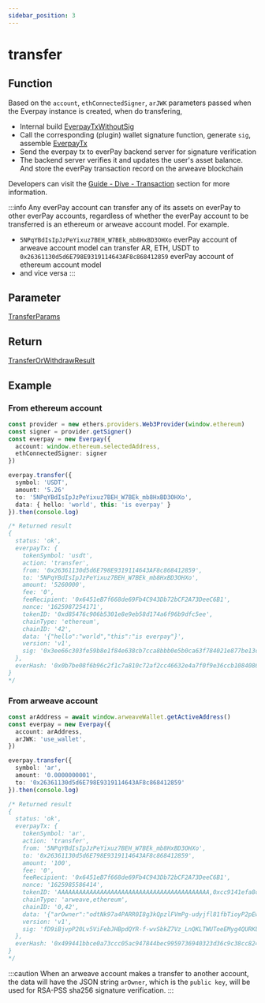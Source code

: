 ```yaml
---
sidebar_position: 3
---
```


# transfer
## Function
Based on the `account`, `ethConnectedSigner`, `arJWK` parameters passed when the Everpay instance is created, when do transfering,

* Internal build [EverpayTxWithoutSig](../types#everpaytxwithoutsig)
* Call the corresponding (plugin) wallet signature function, generate `sig`, assemble [EverpayTx](../types#everpaytx)
* Send the everpay tx to everPay backend server for signature verification
* The backend server verifies it and updates the user's asset balance. And store the everPay transaction record on the arweave blockchain

Developers can visit the [Guide - Dive - Transaction](../../../guide/dive/transaction) section for more information.

:::info
Any everPay account can transfer any of its assets on everPay to other everPay accounts, regardless of whether the everPay account to be transferred is an ethereum or arweave account model. For example.
* `5NPqYBdIsIpJzPeYixuz7BEH_W7BEk_mb8HxBD3OHXo` everPay account of arweave account model can transfer AR, ETH, USDT to `0x26361130d5d6E798E9319114643AF8c868412859` everPay account of ethereum account model
* and vice versa
:::
## Parameter
[TransferParams](../types#transferparams)

## Return
[TransferOrWithdrawResult](../types#transferorwithdrawresult)
## Example
### From ethereum account
```ts
const provider = new ethers.providers.Web3Provider(window.ethereum)
const signer = provider.getSigner()
const everpay = new Everpay({
  account: window.ethereum.selectedAddress,
  ethConnectedSigner: signer
})

everpay.transfer({
  symbol: 'USDT',
  amount: '5.26'
  to: '5NPqYBdIsIpJzPeYixuz7BEH_W7BEk_mb8HxBD3OHXo',
  data: { hello: 'world', this: 'is everpay' }
}).then(console.log)

/* Returned result
{
  status: 'ok',
  everpayTx: {
    tokenSymbol: 'usdt',
    action: 'transfer',
    from: '0x26361130d5d6E798E9319114643AF8c868412859',
    to: '5NPqYBdIsIpJzPeYixuz7BEH_W7BEk_mb8HxBD3OHXo',
    amount: '5260000',
    fee: '0',
    feeRecipient: '0x6451eB7f668de69Fb4C943Db72bCF2A73DeeC6B1',
    nonce: '1625987254171',
    tokenID: '0xd85476c906b5301e8e9eb58d174a6f96b9dfc5ee',
    chainType: 'ethereum',
    chainID: '42',
    data: '{"hello":"world","this":"is everpay"}',
    version: 'v1',
    sig: '0x3ee66c303fe59b8e1f84e638cb7cca8bbb0e5b0ca63f784021e877be13c176d35d831e120a20eb8c72741fcc40c6a35a566d3ed34f6274d4c26160f38c14eec11b'
  },
  everHash: '0x0b7be08f6b96c2f1c7a810c72af2cc46632e4a7f0f9e36ccb10840864fedd470'
}
*/

```

### From arweave account
```ts
const arAddress = await window.arweaveWallet.getActiveAddress()
const everpay = new Everpay({
  account: arAddress,
  arJWK: 'use_wallet',
})

everpay.transfer({
  symbol: 'ar',
  amount: '0.0000000001',
  to: '0x26361130d5d6E798E9319114643AF8c868412859'
}).then(console.log)

/* Returned result
{
  status: 'ok',
  everpayTx: {
    tokenSymbol: 'ar',
    action: 'transfer',
    from: '5NPqYBdIsIpJzPeYixuz7BEH_W7BEk_mb8HxBD3OHXo',
    to: '0x26361130d5d6E798E9319114643AF8c868412859',
    amount: '100',
    fee: '0',
    feeRecipient: '0x6451eB7f668de69Fb4C943Db72bCF2A73DeeC6B1',
    nonce: '1625985586414',
    tokenID: 'AAAAAAAAAAAAAAAAAAAAAAAAAAAAAAAAAAAAAAAAAAA,0xcc9141efa8c20c7df0778748255b1487957811be',
    chainType: 'arweave,ethereum',
    chainID: '0,42',
    data: '{"arOwner":"odtNk97a4PARR0I8g3kQpzlFVmPg-udyjfl81fbTioyP2pEw5tP5A1-FVqR-QFFPskW-j7yAze5usYNWHEir7oVQ9d9bbkcZIDEPqwSTO1JoD1BKXeeBK0xsmiSgxeY7uuRXWdhXREhlmIMsV8ObakEeXdbbxbs89XaZHBuES7boASrRVDXRz_mhMu6u_58OdLeMwR3I1BCH6nphNGVOehA7GOOqEBvtesBset0bNaLCb0JpSg5ZW_0AGLP-XydzE3IPLLx4NQEEJY21y8fChxYM4jntI78l5hojp9NlmS69EXlj0PoMjsbaWaz9WtnZaMAbnaOGAHhv8Y_TNmBI0FHpqHaGPP906Mnrgdm3tl2L40EX-Q6-liNVkB56CmPxXzSesu-4x5LLYxQ-aX3W6Hj7RCDTacxqUJHzOrhJqXSx6Jx0t8CwyfReMgVv4p5t1C3OZ8yYbJ_H3LdkeriVniaC5jQdMyIJ6QBMzr1XdXIw9WuEG2kCIYtvOp2qDuu9o2SY-9W4Yv7VWRDfWO38xxR4ZO65MMAdZxeaZ4w8sK_owH46Wm0XoT3Al-LPypaeijWqlHEu4R8c2ersD3xkDvXC_lNtaQw_qyfI3UEH5fWupY4zhZeDGkvXQh32Fv4CxlZL58iUHv9SvR7p5LgBCC3AVUbn7Sqc4xPUCZMj-Tc"}',
    version: 'v1',
    sig: 'fD9iBjvpP20Lv5ViFebJHBpdQYR-f-wvSbkZ7Vz_LnQKLTWUToeEMyg4QURKLqHwH-PMYI_-GLJjMnuI8f25fTFZfbtyeKFZfR5J6IAxg72Q_Ghx-iNMaMBqLmX2YoI2NlaC95qnPx_TCTxDv5rAhRSmO5XJdW-EfTZ8idYGC8QTRvKaZio218huQIXBtk6o2kySiZZ8H4HSodWvKGAckni7RXUxSddZaCmqSlBahjlWliVOfCzrscx_8luSiUmMh0R9ydr5RhDXrCXY6sHBJfjO1QrUjfBg1UOoEYm4ln5hm_pTRpOZqJn6LTGILQLqk8Ez--pxbke642aaeOochB-lFnge_sJn_AuH7Kx_CQtL4P-8b_VuYhrpwUPVIzHUJif8Wy7C_U6TfjvXB2cp9OhrZ8T5S8SLwsdlJki_hZOSzK_xltSdTZOoY4sJnPytR8ZZQuJMBmR2WqM8SjSxgI_7SDjUdVgYSIZyfuUg0MvUsiaCTt6Ud-Ca5yzqiMTAW7rAdbeFc32MDOQp-3WmT9eKOKW9L3dIC6N-SGlBaKSC09qRFtLlUjXD8XbtxYVMH3fC6et2z3lyWxsiTcEydra8M_ECA1o84CjdKL3-I4yFefMMgch_cR18sTgim00aSGeTZjacNFjQJxdVftg4--jq9mpfKkUHQoz8Rx83Kg4'
  },
  everHash: '0x499441bbce0a73ccc05ac947844bec9959736940323d36c9c38cc824942771a4'
}
*/
```
:::caution
When an arweave account makes a transfer to another account, the data will have the JSON string `arOwner`, which is the `public key`, will be used for RSA-PSS sha256 signature verification.
:::
